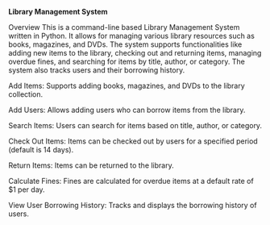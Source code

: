 **Library Management System**

Overview
This is a command-line based Library Management System written in Python. It allows for managing various library resources such as books, magazines, and DVDs. The system supports functionalities like adding new items to the library, checking out and returning items, managing overdue fines, and searching for items by title, author, or category. The system also tracks users and their borrowing history.

Add Items: Supports adding books, magazines, and DVDs to the library collection.

Add Users: Allows adding users who can borrow items from the library.

Search Items: Users can search for items based on title, author, or category.

Check Out Items: Items can be checked out by users for a specified period (default is 14 days).

Return Items: Items can be returned to the library.

Calculate Fines: Fines are calculated for overdue items at a default rate of $1 per day.

View User Borrowing History: Tracks and displays the borrowing history of users.
